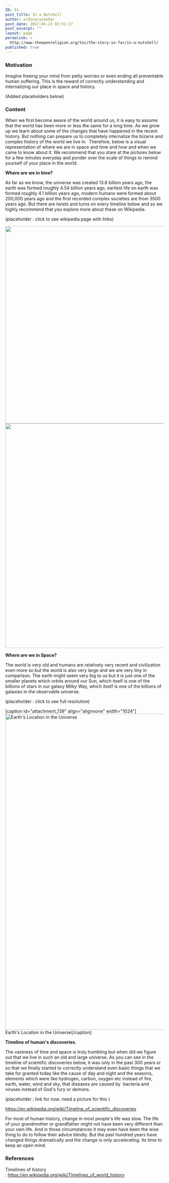 ```yaml
---
ID: 51
post_title: In a Nutshell
author: ordinaryseeker
post_date: 2017-03-23 02:51:17
post_excerpt: ""
layout: page
permalink: >
  http://www.theopenreligion.org/toc/the-story-so-far/in-a-nutshell/
published: true
---
```

<h3>Motivation</h3>
Imagine freeing your mind from petty worries or even ending all preventable human suffering. This is the reward of correctly understanding and internalizing our place in space and history.

(Added placeholders below)
<h3>Content</h3>
When we first become aware of the world around us, it is easy to assume that the world has been more or less the same for a long time. As we grow up we learn about some of the changes that have happened in the recent history. But nothing can prepare us to completely internalize the bizarre and complex history of the world we live in.  Therefore, below is a visual representation of where we are in space and time and how and when we came to know about it. We recommend that you stare at the pictures below for a few minutes everyday and ponder over the scale of things to remind yourself of your place in the world.

<strong>Where are we in time?</strong>

As far as we know, the universe was created 13.8 billion years ago, the earth was formed roughly 4.54 billion years ago, earliest life on earth was formed roughly 4.1 billion years ago, modern humans were formed about 200,000 years ago and the first recorded complex societies are from 3500 years ago. But there are twists and turns on every timeline below and so we highly recommend that you explore more about these on Wikipedia.

(placeholder : click to see wikipedia page with links)

<a href="https://en.wikipedia.org/wiki/Timelines_of_world_history"><img class="aligncenter wp-image-234 size-full" src="http://www.openreligion.us/wp-content/uploads/2017/03/Timeline3.jpg" alt="" width="633" height="627" /></a><a href="https://en.wikipedia.org/wiki/Timeline_of_ancient_history"><img class="aligncenter wp-image-235 size-full" src="http://www.openreligion.us/wp-content/uploads/2017/03/Timeline4.jpg" alt="" width="635" height="714" /></a>

<strong>Where are we in Space?</strong>

The world is very old and humans are relatively very recent and civilization even more so but the world is also very large and we are very tiny in comparison. The earth might seem very big to us but it is just one of the smaller planets which orbits around our Sun, which itself is one of the billions of stars in our galaxy Milky Way, which itself is one of the billions of galaxies in the observable universe.

(placeholder : click to see full resolution)

[caption id="attachment_139" align="alignnone" width="1024"]<a href="https://upload.wikimedia.org/wikipedia/commons/f/f4/Earth%27s_Location_in_the_Universe.jpg" target="_blank" rel="noopener noreferrer"><img class="wp-image-139 size-large" src="http://www.openreligion.us/wp-content/uploads/2017/03/EarthInTheUniverse-1024x1004.jpg" alt="Earth's Location in the Universe" width="1024" height="1004" /></a> Earth's Location in the Universe[/caption]

<strong>Timeline of human's discoveries.</strong>

The vastness of time and space is truly humbling but when did we figure out that we live in such an old and large universe. As you can see in the timeline of scientific discoveries below, it was only in the past 300 years or so that we finally started to correctly understand even basic things that we take for granted today like the cause of day and night and the seasons, elements which were like hydrogen, carbon, oxygen etc instead of fire, earth, water, wind and sky, that diseases are caused by  bacteria and viruses instead of God's fury or demons.

(placeholder : link for now. need a picture for this )

<a href="https://en.wikipedia.org/wiki/Timeline_of_scientific_discoveries">https://en.wikipedia.org/wiki/Timeline_of_scientific_discoveries</a>

For most of human history, change in most people's life was slow. The life of your grandmother or grandfather might not have been very different than your own life. And in those circumstances it may even have been the wise thing to do to follow their advice blindly. But the past hundred years have changed things dramatically and the change is only accelerating. Its time to keep an open mind.
<h3>References</h3>
<!--more-->

Timelines of history : <a href="https://en.wikipedia.org/wiki/Timelines_of_world_history">https://en.wikipedia.org/wiki/Timelines_of_world_history</a>
